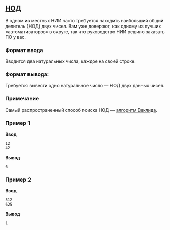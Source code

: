 ## [НОД](../../../solutions/2.3/23_f.py)

В одном из местных НИИ часто требуется находить наибольший общий делитель (НОД) двух чисел.
Вам уже доверяют, как одному из лучших «автоматизаторов» в округе, так что руководство НИИ решило заказать ПО у вас.

### Формат ввода

Вводится два натуральных числа, каждое на своей строке.

### Формат вывода:

Требуется вывести одно натуральное число — НОД двух данных чисел.

### Примечание

Самый распространенный способ поиска НОД — [алгоритм Евклида](https://ru.wikipedia.org/wiki/%D0%90%D0%BB%D0%B3%D0%BE%D1%80%D0%B8%D1%82%D0%BC_%D0%95%D0%B2%D0%BA%D0%BB%D0%B8%D0%B4%D0%B0).

### Пример 1

__Ввод__
```plaintext
12
42
```

__Вывод__
```plaintext
6
```

### Пример 2

__Ввод__
```plaintext
512
625
```

__Вывод__
```plaintext
1
```